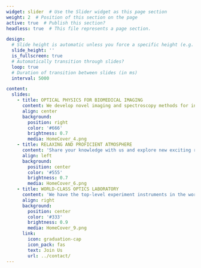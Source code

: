 ```yaml
---
widget: slider  # Use the Slider widget as this page section
weight: 2  # Position of this section on the page
active: true  # Publish this section?
headless: true  # This file represents a page section.

design:
  # Slide height is automatic unless you force a specific height (e.g. '400px')
  slide_height: ''
  is_fullscreen: true
  # Automatically transition through slides?
  loop: true
  # Duration of transition between slides (in ms)
  interval: 5000

content:
  slides:
    - title: OPTICAL PHYSICS FOR BIOMEDICAL IMAGING
      content: We develop novel imaging and spectroscopy methods for in vivo biological research.
      align: center
      background:
        position: right
        color: '#666'
        brightness: 0.7
        media: HomeCover_4.png
    - title: RELAXING AND PROFICIENT ATMOSPHERE
      content: 'Share your knowledge with us and explore new exciting research together!'
      align: left
      background:
        position: center
        color: '#555'
        brightness: 0.7
        media: HomeCover_6.png
    - title: WORLD-CLASS OPTICS LABORATORY
      content: 'We have the top-level experiment instruments in the world!'
      align: right
      background:
        position: center
        color: '#333'
        brightness: 0.9
        media: HomeCover_9.png
      link:
        icon: graduation-cap
        icon_pack: fas
        text: Join Us
        url: ../contact/
---
```

